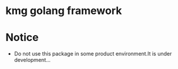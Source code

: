 kmg golang framework
=============================

Notice
=============================
* Do not use this package in some product environment.It is under development...